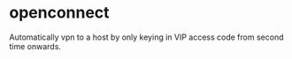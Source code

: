 # openconnect
Automatically vpn to a host by only keying in VIP access code from second time onwards.
